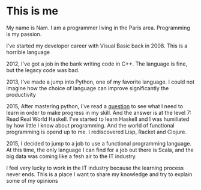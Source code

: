 # This is me
My name is Nam. I am a programmer living in the Paris area. Programming is my passion.

I've started my developer career with Visual Basic back in 2008. This is a horrible language

2012, I've got a job in the bank writing code in C++. The language is fine, but the legacy code was bad.

2013, I've made a jump into Python, one of my favorite language. I could not imagine how the choice of language can improve significantly the productivity

2015, After mastering python, I've read a [question](https://stackoverflow.com/questions/2573135/python-progression-path-from-apprentice-to-guru) to see what I need to learn in order to make progress in my skill. And the answer is at the level 7: Read Real World Haskell. I've started to learn Haskell and I was humiliated by how little I know about programming. And the world of functional programming is opend up to me. I rediscovered Lisp, Racket and Clojure.

2015, I decided to jump to a job to use a functional programming language. At this time, the only language I can find for a job out there is Scala, and the big data was coming like a fesh air to the IT industry.

I feel very lucky to work in the IT industry because the learning process never ends. This is a place I want to share my knowledge and try to explain some of my opinions





